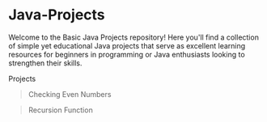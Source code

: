 # Java-Projects
Welcome to the Basic Java Projects repository! Here you'll find a collection of simple yet educational Java projects that serve as excellent learning resources for beginners in programming or Java enthusiasts looking to strengthen their skills.


Projects

> Checking Even Numbers

> Recursion Function